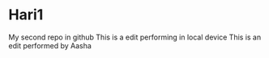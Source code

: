 # Hari1
My second repo in github
This is a edit performing in local device
This is an edit performed by Aasha
